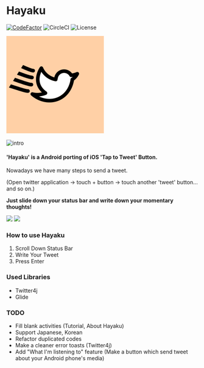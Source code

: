 # Hayaku

[![CodeFactor](https://www.codefactor.io/repository/github/rielcho/hayaku/badge/main)](https://www.codefactor.io/repository/github/rielcho/hayaku/overview/main)
![CircleCI](https://img.shields.io/circleci/build/github/RieLCho/Hayaku/main)
![License](https://img.shields.io/github/license/rielcho/hayaku)

<img src="./res/hayku_large.png" width="256" height="256">

![intro](https://user-images.githubusercontent.com/13748138/126082728-e2ac8a6f-ea4c-4f60-b886-2804f284e85e.gif)

#### 'Hayaku' is a Android porting of iOS 'Tap to Tweet' Button.

Nowadays we have many steps to send a tweet.

(Open twitter application -> touch + button -> touch another 'tweet' button... and so on.)

**Just slide down your status bar and write down your momentary thoughts!**

<div display="block" style="overflow:scroll">
    <img width="400" src="https://user-images.githubusercontent.com/13748138/126082788-f880ce92-6c57-4f86-b18d-342f28446c67.png">
    <img width="400" src="https://user-images.githubusercontent.com/13748138/126082798-538dcb53-f637-4161-b560-a1d96b1e0093.png">
</div>

### How to use Hayaku

1. Scroll Down Status Bar
2. Write Your Tweet
3. Press Enter

### Used Libraries

- Twitter4j
- Glide

### TODO

- Fill blank activities (Tutorial, About Hayaku)
- Support Japanese, Korean
- Refactor duplicated codes
- Make a cleaner error toasts (Twitter4j)
- Add "What I'm listening to" feature (Make a button which send tweet about your Android phone's media)
